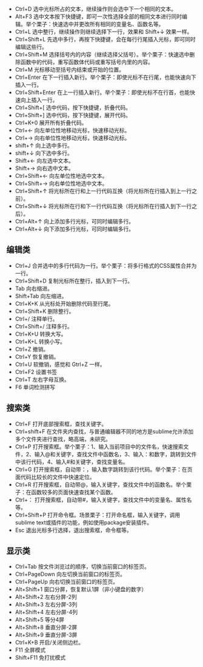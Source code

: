 *   Ctrl+D 选中光标所占的文本，继续操作则会选中下一个相同的文本。
*   Alt+F3 选中文本按下快捷键，即可一次性选择全部的相同文本进行同时编辑。举个栗子：快速选中并更改所有相同的变量名、函数名等。
*   Ctrl+L 选中整行，继续操作则继续选择下一行，效果和 Shift+↓ 效果一样。
*   Ctrl+Shift+L 先选中多行，再按下快捷键，会在每行行尾插入光标，即可同时编辑这些行。
*   Ctrl+Shift+M 选择括号内的内容（继续选择父括号）。举个栗子：快速选中删除函数中的代码，重写函数体代码或重写括号内里的内容。
*   Ctrl+M 光标移动至括号内结束或开始的位置。
*   Ctrl+Enter 在下一行插入新行。举个栗子：即使光标不在行尾，也能快速向下插入一行。
*   Ctrl+Shift+Enter 在上一行插入新行。举个栗子：即使光标不在行首，也能快速向上插入一行。
*   Ctrl+Shift+[ 选中代码，按下快捷键，折叠代码。
*   Ctrl+Shift+] 选中代码，按下快捷键，展开代码。
*   Ctrl+K+0 展开所有折叠代码。
*   Ctrl+← 向左单位性地移动光标，快速移动光标。
*   Ctrl+→ 向右单位性地移动光标，快速移动光标。
*   shift+↑ 向上选中多行。
*   shift+↓ 向下选中多行。
*   Shift+← 向左选中文本。
*   Shift+→ 向右选中文本。
*   Ctrl+Shift+← 向左单位性地选中文本。
*   Ctrl+Shift+→ 向右单位性地选中文本。
*   Ctrl+Shift+↑ 将光标所在行和上一行代码互换（将光标所在行插入到上一行之前）。
*   Ctrl+Shift+↓ 将光标所在行和下一行代码互换（将光标所在行插入到下一行之后）。
*   Ctrl+Alt+↑ 向上添加多行光标，可同时编辑多行。
*   Ctrl+Alt+↓ 向下添加多行光标，可同时编辑多行。



## 编辑类

*   Ctrl+J 合并选中的多行代码为一行。举个栗子：将多行格式的CSS属性合并为一行。
*   Ctrl+Shift+D 复制光标所在整行，插入到下一行。
*   Tab 向右缩进。
*   Shift+Tab 向左缩进。
*   Ctrl+K+K 从光标处开始删除代码至行尾。
*   Ctrl+Shift+K 删除整行。
*   Ctrl+/ 注释单行。
*   Ctrl+Shift+/ 注释多行。
*   Ctrl+K+U 转换大写。
*   Ctrl+K+L 转换小写。
*   Ctrl+Z 撤销。
*   Ctrl+Y 恢复撤销。
*   Ctrl+U 软撤销，感觉和 Gtrl+Z 一样。
*   Ctrl+F2 设置书签
*   Ctrl+T 左右字母互换。
*   F6 单词检测拼写



## 搜索类

*   Ctrl+F 打开底部搜索框，查找关键字。
*   Ctrl+shift+F 在文件夹内查找，与普通编辑器不同的地方是sublime允许添加多个文件夹进行查找，略高端，未研究。
*   Ctrl+P 打开搜索框。举个栗子：1、输入当前项目中的文件名，快速搜索文件，2、输入@和关键字，查找文件中函数名，3、输入：和数字，跳转到文件中该行代码，4、输入#和关键字，查找变量名。
*   Ctrl+G 打开搜索框，自动带：，输入数字跳转到该行代码。举个栗子：在页面代码比较长的文件中快速定位。
*   Ctrl+R 打开搜索框，自动带@，输入关键字，查找文件中的函数名。举个栗子：在函数较多的页面快速查找某个函数。
*   Ctrl+： 打开搜索框，自动带#，输入关键字，查找文件中的变量名、属性名等。
*   Ctrl+Shift+P 打开命令框。场景栗子：打开命名框，输入关键字，调用sublime text或插件的功能，例如使用package安装插件。
*   Esc 退出光标多行选择，退出搜索框，命令框等。



## 显示类

*   Ctrl+Tab 按文件浏览过的顺序，切换当前窗口的标签页。
*   Ctrl+PageDown 向左切换当前窗口的标签页。
*   Ctrl+PageUp 向右切换当前窗口的标签页。
*   Alt+Shift+1 窗口分屏，恢复默认1屏（非小键盘的数字）
*   Alt+Shift+2 左右分屏-2列
*   Alt+Shift+3 左右分屏-3列
*   Alt+Shift+4 左右分屏-4列
*   Alt+Shift+5 等分4屏
*   Alt+Shift+8 垂直分屏-2屏
*   Alt+Shift+9 垂直分屏-3屏
*   Ctrl+K+B 开启/关闭侧边栏。
*   F11 全屏模式
*   Shift+F11 免打扰模式
